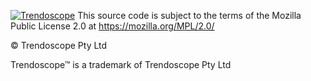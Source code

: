 [![Trendoscope](https://docs.trendoscope.io/media/posts/44/logo-no-background.svg)](https://trendoscope.io)
This source code is subject to the terms of the Mozilla Public License 2.0 at https://mozilla.org/MPL/2.0/

© Trendoscope Pty Ltd

Trendoscope™ is a trademark of Trendoscope Pty Ltd
